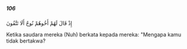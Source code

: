 ##### 106

<span class="ayah">إِذْ قَالَ لَهُمْ أَخُوهُمْ نُوحٌ أَلَا تَتَّقُونَ</span>

<span class="ayah_translation">Ketika saudara mereka (Nuh) berkata kepada mereka: "Mengapa kamu tidak bertakwa?</span>
